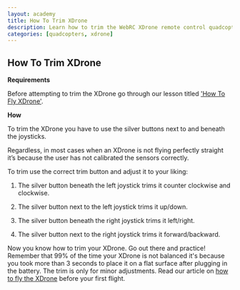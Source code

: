 ```yaml
---
layout: academy
title: How To Trim XDrone
description: Learn how to trim the WebRC XDrone remote control quadcopter.
categories: [quadcopters, xdrone]
---
```


How To Trim XDrone
------------------

**Requirements**

Before attempting to trim the XDrone go through our lesson titled ['How To Fly XDrone'](/quadcopters/xdrone/2014/07/15/how-to-fly-xdrone.html).

**How**

To trim the XDrone you have to use the silver buttons next to and beneath the joysticks. 

Regardless, in most cases when an XDrone is not flying perfectly straight it’s because the user has not calibrated the sensors correctly.

To trim use the correct trim button and adjust it to your liking:

1. The silver button beneath the left joystick trims it counter clockwise and clockwise.

2. The silver button next to the left joystick trims it up/down.

3. The silver button beneath the right joystick trims it left/right.

4. The silver button next to the right joystick trims it forward/backward.

Now you know how to trim your XDrone. Go out there and practice! Remember that 99% of the time your XDrone is not balanced it's because you took more than 3 seconds to place it on a flat surface after plugging in the battery. The trim is only for minor adjustments. Read our article on [how to fly the XDrone](/quadcopters/xdrone/2014/07/15/how-to-fly-xdrone.html) before your first flight.